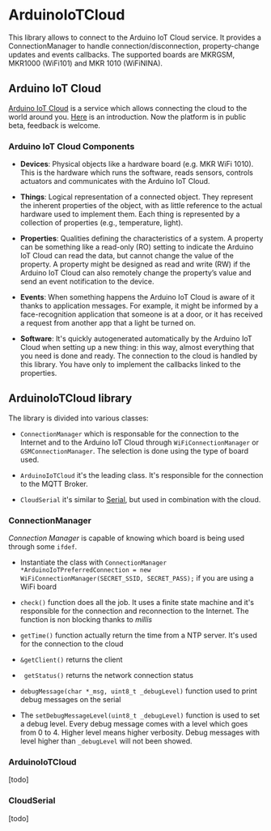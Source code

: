 # ArduinoIoTCloud

This library allows to connect to the Arduino IoT Cloud service. It provides a ConnectionManager to handle connection/disconnection, property-change updates and events callbacks.
The supported boards are MKRGSM, MKR1000 (WiFi101) and MKR 1010 (WiFiNINA).

## Arduino IoT Cloud

[Arduino IoT Cloud](https://create.arduino.cc/iot/things) is a service which allows connecting the cloud to the world around you. [Here](https://www.arduino.cc/en/IoT/HomePage) is an introduction.
Now the platform is in public beta, feedback is welcome.


### Arduino IoT Cloud Components

- **Devices**: Physical objects like a hardware board (e.g. MKR WiFi 1010). This is the hardware which runs the software, reads sensors, controls actuators and communicates with the Arduino IoT Cloud.

- **Things**: Logical representation of a connected object. They represent the inherent properties of the object, with as little reference to the actual hardware used to implement them. Each thing is represented by a collection of properties (e.g., temperature, light).

- **Properties**: Qualities defining the characteristics of a system. A property can be something like a read-only (RO) setting to indicate the Arduino IoT Cloud can read the data, but cannot change the value of the property. A property might be designed as read and write (RW) if the Arduino IoT Cloud can also remotely change the property’s value and send an event notification to the device.

- **Events**: When something happens the Arduino IoT Cloud is aware of it thanks to application messages. For example, it might be informed by a face-recognition application that someone is at a door, or it has received a request from another app that a light be turned on.

- **Software**: It's quickly autogenerated automatically by the Arduino IoT Cloud when setting up a new thing: in this way, almost everything that you need is done and ready. The connection to the cloud is handled by this library. You have only to implement the callbacks linked to the properties.

## ArduinoIoTCloud library

The library is divided into various classes:
- `ConnectionManager` which is responsable for the connection to the Internet and to the Arduino IoT Cloud through `WiFiConnectionManager` or `GSMConnectionManager`. The selection is done using the type of board used.

- `ArduinoIoTCloud` it's the leading class. It's responsible for the connection to the MQTT Broker.

- `CloudSerial` it's similar to [Serial](https://www.arduino.cc/reference/en/language/functions/communication/serial/), but used in combination with the cloud.

### ConnectionManager

*Connection Manager* is capable of knowing which board is being used through some `ifdef`.

- Instantiate the class with `ConnectionManager *ArduinoIoTPreferredConnection = new WiFiConnectionManager(SECRET_SSID, SECRET_PASS);` if you are using a WiFi board

- `check()` function does all the job. It uses a finite state machine and it's responsible for the connection and reconnection to the Internet. The function is non blocking thanks to *millis*

- `getTime()` function actually return the time from a NTP server. It's used for the connection to the cloud

- `&getClient()` returns the client

- `	getStatus()` returns the network connection status

- `debugMessage(char *_msg, uint8_t _debugLevel)` function used to print debug messages on the serial

- The `setDebugMessageLevel(uint8_t _debugLevel)` function is used to set a debug level. Every debug message comes with a level which goes from 0 to 4. Higher level means higher verbosity. Debug messages with level higher than `_debugLevel` will not been showed.

### ArduinoIoTCloud
[todo]
### CloudSerial
[todo]
